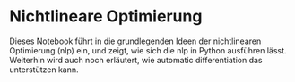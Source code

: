 # Nichtlineare Optimierung

Dieses Notebook führt in die grundlegenden Ideen der nichtlinearen Optimierung (nlp) ein, und zeigt, wie sich die nlp in Python ausführen lässt.
Weiterhin wird auch noch erläutert, wie automatic differentiation das unterstützen kann.
